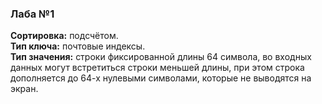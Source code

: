 ### Лаба №1

**Сортировка:** подсчётом. \
**Тип ключа:** почтовые индексы.\
**Тип значения:** строки фиксированной длины 64 символа, во входных данных могут встретиться строки меньшей длины, при этом строка дополняется до 64-х нулевыми символами, которые не выводятся на экран.
